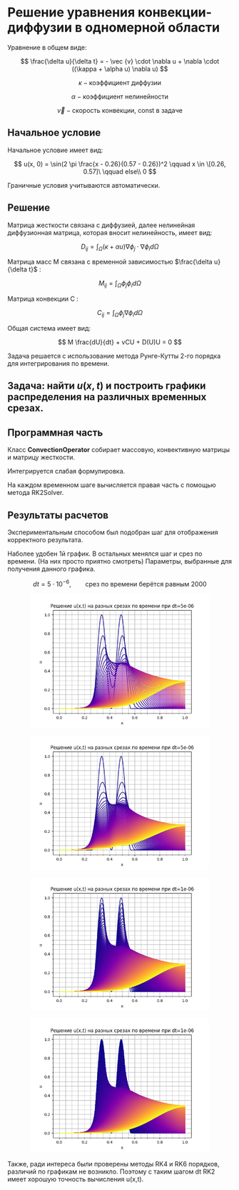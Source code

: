 # Решение уравнения конвекции-диффузии в одномерной области

Уравнение в общем виде:

$$
\frac{\delta u}{\delta t} = - \vec {v} \cdot \nabla u + \nabla \cdot ((\kappa + \alpha u) \nabla u)
$$

$$
\kappa - \text{коэффициент диффузии}
$$

$$
\alpha - \text{коэффициент нелинейности}
$$

$$
\vec{v} - \text{скорость конвекции, const в задаче}
$$

## Начальное условие 

Начальное условие имеет вид:

$$
u(x, 0) = \sin(2 \pi \frac{x - 0.26}{0.57 - 0.26})^2 \qquad x \in \[0.26, 0.57]\ \qquad else\\ 0
$$

Граничные условия учитываются автоматически.

## Решение

Матрица жесткости связана с диффузией, далее нелинейная диффузионная матрица, которая вносит нелинейность, имеет вид:

$$
D_{ij} = \int_{\Omega} (\kappa + \alpha u) \nabla \phi_j \cdot \nabla \phi_i d \Omega
$$

Матрица масс M связана с временной зависимостью $\frac{\delta u}{\delta t}$ :

$$
M_{ij}= \int_{\Omega} \phi_j \phi_i d \Omega
$$

Матрица конвекции C :

$$
C_{ij} = \int_{\Omega} \phi_j \nabla \phi_i d \Omega
$$

Общая система имеет вид:

$$
M \frac{dU}{dt} + vCU + D(U)U = 0
$$

Задача решается с использование метода Рунге-Кутты 2-го порядка для интегрирования по времени.


## Задача: найти $u(x, t)$ и построить графики распределения на различных временных срезах.

## Программная часть

Класс $\textbf{ConvectionOperator}$ собирает массовую, конвективную матрицы и матрицу жесткости.

Интегрируется слабая формулировка.

На каждом временном шаге вычисляется правая часть с помощью метода RK2Solver.

## Результаты расчетов

Экспериментальным способом был подобран шаг для отображения корректного результата.

Наболее удобен 1й график. В остальных менялся шаг и срез по времени. (На них просто приятно смотреть) Параметры, выбранные для получения данного графика.

$$
dt = 5 \cdot 10^{-6},\qquad \text{срез по времени берётся равным 2000}
$$

<p align="center">
 <img width="400px" src="resultsss_dt=5e-06_vis_st=2000.png" alt="qr"/>
</p>

<p align="center">
 <img width="400px" src="resultsss_dt=5e-06_vis_st=1000.png" alt="qr"/>
</p>

<p align="center">
 <img width="400px" src="resultsss10_vis_steps=2000.png" alt="qr"/>
</p>

<p align="center">
 <img width="400px" src="resultsss_dt=1e-06_vis_st=200.png" alt="qr"/>
</p>

Также, ради интереса были проверены методы RK4 и RK6 порядков, различий по графикам не возникло. Поэтому с таким шагом dt RK2 имеет хорошую точность вычисления u(x,t).
